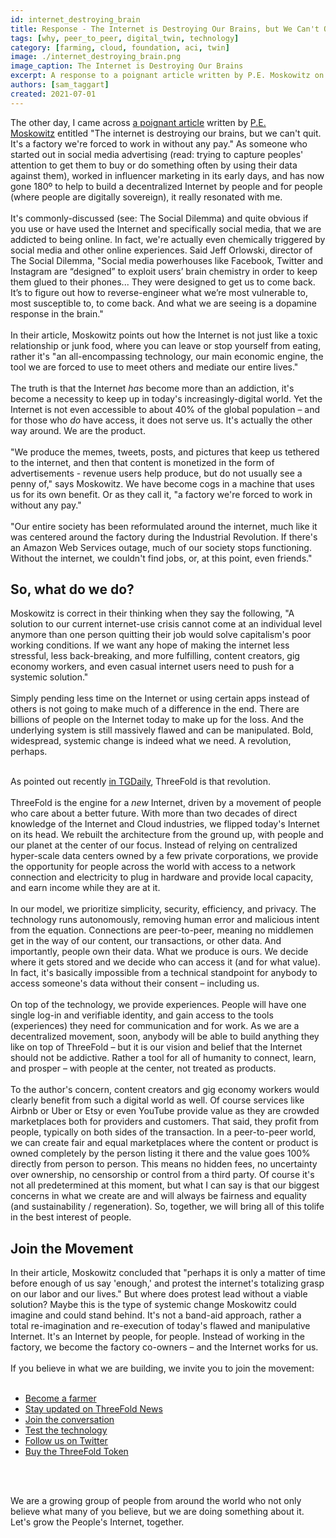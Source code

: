 ```yaml
---
id: internet_destroying_brain
title: Response - The Internet is Destroying Our Brains, but We Can't Quit
tags: [why, peer_to_peer, digital_twin, technology]
category: [farming, cloud, foundation, aci, twin]
image: ./internet_destroying_brain.png
image_caption: The Internet is Destroying Our Brains
excerpt: A response to a poignant article written by P.E. Moskowitz on the dangers of today's Internet.
authors: [sam_taggart]
created: 2021-07-01
---
```


The other day, I came across [a poignant article](https://africa.businessinsider.com/strategy/the-internet-is-destroying-our-brains-but-we-cant-quit-its-a-factory-were-forced-to/z4drxf5) written by [P.E. Moskowitz](https://twitter.com/_pem_pem) entitled "The internet is destroying our brains, but we can't quit. It's a factory we're forced to work in without any pay." As someone who started out in social media advertising (read: trying to capture peoples' attention to get them to buy or do something often by using their data against them), worked in influencer marketing in its early days, and has now gone 180º to help to build a decentralized Internet by people and for people (where people are digitally sovereign), it really resonated with me.
<br/>
<br/>
It's commonly-discussed (see: The Social Dilemma) and quite obvious if you use or have used the Internet and specifically social media, that we are addicted to being online. In fact, we're actually even chemically triggered by social media and other online experiences. Said Jeff Orlowski, director of The Social Dilemma, "Social media powerhouses like Facebook, Twitter and Instagram are “designed” to exploit users’ brain chemistry in order to keep them glued to their phones... They were designed to get us to come back. It’s to figure out how to reverse-engineer what we’re most vulnerable to, most susceptible to, to come back. And what we are seeing is a dopamine response in the brain."
<br/>
<br/>
In their article, Moskowitz points out how the Internet is not just like a toxic relationship or junk food, where you can leave or stop yourself from eating, rather it's "an all-encompassing technology, our main economic engine, the tool we are forced to use to meet others and mediate our entire lives."
<br/>
<br/>
The truth is that the Internet *has* become more than an addiction, it's become a necessity to keep up in today's increasingly-digital world. Yet the Internet is not even accessible to about 40% of the global population – and for those who *do* have access, it does not serve us. It's actually the other way around. We are the product.
<br/>
<br/>
"We produce the memes, tweets, posts, and pictures that keep us tethered to the internet, and then that content is monetized in the form of advertisements - revenue users help produce, but do not usually see a penny of," says Moskowitz. We have become cogs in a machine that uses us for its own benefit. Or as they call it, "a factory we're forced to work in without any pay."
<br/>
<br/>
"Our entire society has been reformulated around the internet, much like it was centered around the factory during the Industrial Revolution. If there's an Amazon Web Services outage, much of our society stops functioning. Without the internet, we couldn't find jobs, or, at this point, even friends."

## So, what do we do?

Moskowitz is correct in their thinking when they say the following, "A solution to our current internet-use crisis cannot come at an individual level anymore than one person quitting their job would solve capitalism's poor working conditions. If we want any hope of making the internet less stressful, less back-breaking, and more fulfilling, content creators, gig economy workers, and even casual internet users need to push for a systemic solution."
<br/>
<br/>
Simply pending less time on the Internet or using certain apps instead of others is not going to make much of a difference in the end. There are billions of people on the Internet today to make up for the loss. And the underlying system is still massively flawed and can be manipulated. Bold, widespread, systemic change is indeed what we need. A revolution, perhaps.
<br/>
<br/>

As pointed out recently [in TGDaily](https://tgdaily.com/web/6-dfinity-threefold-are-leading-an-internet-decentralization-revolution/), ThreeFold is that revolution.
<br/>
<br/>
ThreeFold is the engine for a *new* Internet, driven by a movement of people who care about a better future. With more than two decades of direct knowledge of the Internet and Cloud industries, we flipped today's Internet on its head. We rebuilt the architecture from the ground up, with people and our planet at the center of our focus. Instead of relying on centralized hyper-scale data centers owned by a few private corporations, we provide the opportunity for people across the world with access to a network connection and electricity to plug in hardware and provide local capacity, and earn income while they are at it.
<br/>
<br/>
In our model, we prioritize simplicity, security, efficiency, and privacy. The technology runs autonomously, removing human error and malicious intent from the equation. Connections are peer-to-peer, meaning no middlemen get in the way of our content, our transactions, or other data. And importantly, people own their data. What we produce is ours. We decide where it gets stored and we decide who can access it (and for what value). In fact, it's basically impossible from a technical standpoint for anybody to access someone's data without their consent – including us.
<br/>
<br/>
On top of the technology, we provide experiences. People will have one single log-in and verifiable identity, and gain access to the tools (experiences) they need for communication and for work. As we are a decentralized movement, soon, anybody will be able to build anything they like on top of ThreeFold – but it is our vision and belief that the Internet should not be addictive. Rather a tool for all of humanity to connect, learn, and prosper – with people at the center, not treated as products.
<br/>
<br/>
To the author's concern, content creators and gig economy workers would clearly benefit from such a digital world as well. Of course services like Airbnb or Uber or Etsy or even YouTube provide value as they are crowded marketplaces both for providers and customers. That said, they profit from people, typically on both sides of the transaction. In a peer-to-peer world, we can create fair and equal marketplaces where the content or product is owned completely by the person listing it there and the value goes 100% directly from person to person. This means no hidden fees, no uncertainty over ownership, no censorship or control from a third party. Of course it's not all predetermined at this moment, but what I can say is that our biggest concerns in what we create are and will always be fairness and equality (and sustainability / regeneration). So, together, we will bring all of this tolife in the best interest of people.

## Join the Movement

In their article, Moskowitz concluded that "perhaps it is only a matter of time before enough of us say 'enough,' and protest the internet's totalizing grasp on our labor and our lives." But where does protest lead without a viable solution? Maybe this is the type of systemic change Moskowitz could imagine and could stand behind. It's not a band-aid approach, rather a total re-imagination and re-execution of today's flawed and manipulative Internet. It's an Internet by people, for people. Instead of working in the factory, we become the factory co-owners – and the Internet works for us.
<br/>
<br/>
If you believe in what we are building, we invite you to join the movement:
<br/>
<br/>

- [Become a farmer](https://threefold.io/farming)
- [Stay updated on ThreeFold News](https://t.me/threefoldnews)
- [Join the conversation](https://t.me/threefold)
- [Test the technology](https://t.me/threefoldtesting)
- [Follow us on Twitter](https://twitter.com/threefold_io)
- [Buy the ThreeFold Token](https://library.threefold.me/info/tfgrid/#/threefold__how_to_buy_and_sell)
<br/>
<br/>

We are a growing group of people from around the world who not only believe what many of you believe, but we are doing something about it. Let's grow the People's Internet, together.
